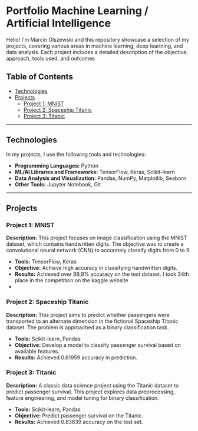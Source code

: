 # Portfolio Machine Learning / Artificial Intelligence

Hello! 
I'm Marcin Olszewski and this repository showcase a selection of my projects, covering various areas in machine learning, deep learining, and data analysis.
Each project includes a detailed description of the objective, approach, tools used, and outcomes

## Table of Contents

- [Technologies](#technologies)
- [Projects](#projects)
  - [Project 1: MNIST](#project-1-mnist)
  - [Project 2: Spaceship Titanic](#project-2-spaceship-titanic)
  - [Project 3: Titanic](#project-3-titanic)

---

## Technologies

In my projects, I use the following tools and technologies:

- **Programming Languages:** Python
- **ML/AI Libraries and Frameworks:** TensorFlow, Keras, Scikit-learn
- **Data Analysis and Visualization:** Pandas, NumPy, Matplotlib, Seaborn
- **Other Tools:** Jupyter Notebook, Git

---

## Projects

### Project 1: MNIST

**Description:** This project focuses on image classification using the MNIST dataset, which contains handwritten digits. The objective was to create a convolutional neural network (CNN) to accurately classify digits from 0 to 9.

- **Tools:** TensorFlow, Keras
- **Objective:** Achieve high accuracy in classifying handwritten digits.
- **Results:** Achieved over 99,9% accuracy on the test dataset. I took 34th place in the competition on the kaggle website
- 

### Project 2: Spaceship Titanic

**Description:** This project aims to predict whether passengers were transported to an alternate dimension in the fictional Spaceship Titanic dataset. The problem is approached as a binary classification task.

- **Tools:** Scikit-learn, Pandas
- **Objective:** Develop a model to classify passenger survival based on available features.
- **Results:** Achieved 0.61959 accuracy in prediction.

### Project 3: Titanic

**Description:** A classic data science project using the Titanic dataset to predict passenger survival. This project explores data preprocessing, feature engineering, and model tuning for binary classification.

- **Tools:** Scikit-learn, Pandas
- **Objective:** Predict passenger survival on the Titanic.
- **Results:** Achieved 0.83839 accuracy on the test set.

